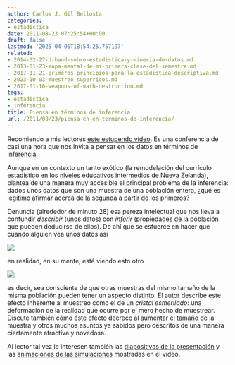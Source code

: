```yaml
---
author: Carlos J. Gil Bellosta
categories:
- estadística
date: 2011-08-23 07:25:54+00:00
draft: false
lastmod: '2025-04-06T18:54:25.757197'
related:
- 2014-02-27-d-hand-sobre-estadistica-y-mineria-de-datos.md
- 2013-01-23-mapa-mental-de-mi-primera-clase-del-semestre.md
- 2017-11-21-primeros-principios-para-la-estadistica-descriptiva.md
- 2023-10-03-muestreo-superricos.md
- 2017-01-16-weapons-of-math-destruction.md
tags:
- estadística
- inferencia
title: Piensa en términos de inferencia
url: /2011/08/23/piensa-en-en-terminos-de-inferencia/
---
```


Recomiendo a mis lectores [este estupendo vídeo](http://www.stat.auckland.ac.nz/~wild/09.wild.USCOTS.html). Es una conferencia de casi una hora que nos invita a pensar en los datos en términos de inferencia.

Aunque en un contexto un tanto exótico (la remodelación del currículo estadístico en los niveles educativos intermedios de Nueva Zelanda), plantea de una manera muy accesible el principal problema de la inferencia: dados unos datos que son una muestra de una población entera, ¿qué es legítimo afirmar acerca de la segunda a partir de los primeros?

Denuncia (alrededor de minuto 28) esa pereza intelectual que nos lleva a confundir _describir_ (unos datos) con _inferir_ (propiedades de la población que pueden deducirse de ellos). De ahí que se esfuerce en hacer que cuando alguien vea unos datos así

[![](/wp-uploads/2011/08/box-only.png#center)
](/wp-uploads/2011/08/box-only.png#center)

en realidad, en su mente, esté viendo esto otro


[![](/wp-uploads/2011/08/remember.gif)
](/wp-uploads/2011/08/remember.gif)



es decir, sea consciente de que otras muestras del mismo tamaño de la misma población pueden tener un aspecto distinto. El autor describe este efecto inherente al muestreo como el de un _cristal esmerilado_: una deformación de la realidad que ocurre por el mero hecho de muestrear. Discute también cómo éste efecto decrece al aumentar el tamaño de la muestra y otros muchos asuntos ya sabidos pero descritos de una manera ciertamente atractiva y novedosa.

Al lector tal vez le interesen también las [diapositivas de la presentación](http://www.stat.auckland.ac.nz/~wild/09.wild.USCOTS.pdf) y las [animaciones de las simulaciones](http://www.censusatschool.org.nz/2009/informal-inference/WPRH/) mostradas en el vídeo.